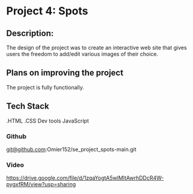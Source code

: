 # Project 4: Spots

## Description:

The design of the project was to create an interactive web site that gives users the freedom to add/edit various images of their choice.

## Plans on improving the project

The project is fully functionally.

## Tech Stack

.HTML
.CSS
Dev tools
JavaScript

### Github
git@github.com:Omier152/se_project_spots-main.git


### Video


https://drive.google.com/file/d/1zqaYogtA5wIMltAwrhDDcR4W-pygxfRM/view?usp=sharing